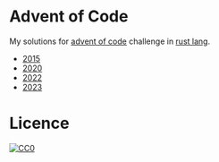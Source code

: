 # Advent of Code

My solutions for [advent of code](http://adventofcode.com/) challenge in [rust lang](https://www.rust-lang.org/).

- [2015](./2015/)
- [2020](./2020/)
- [2022](./2022/)
- [2023](./2023/)

# Licence
[![CC0](http://i.creativecommons.org/p/zero/1.0/88x31.png)](LICENCE)
